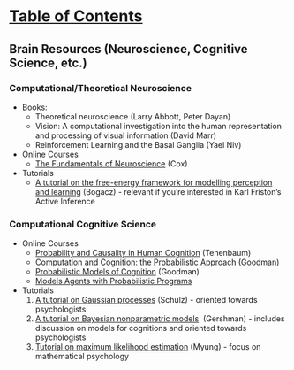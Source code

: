 # [Table of Contents](/ML-Brain-Resources)

## Brain Resources (Neuroscience, Cognitive Science, etc.)

### Computational/Theoretical Neuroscience

  * Books:
    * Theoretical neuroscience (Larry Abbott, Peter Dayan)
    * Vision: A computational investigation into the human representation and processing of visual information (David Marr)
    * Reinforcement Learning and the Basal Ganglia (Yael Niv)
  * Online Courses
    * [The Fundamentals of Neuroscience](https://www.mcb80x.org/) (Cox)
  * Tutorials
    * [A tutorial on the free-energy framework for modelling perception and learning](http://ac.els-cdn.com/S0022249615000759/1-s2.0-S0022249615000759-main.pdf?_tid=76bcb744-9a6b-11e7-a53f-00000aab0f02&acdnat=1505517380_dcc053b0a0d3e31305be2bfcac3bc0e0) (Bogacz) - relevant if you’re interested in Karl Friston’s Active Inference



### Computational Cognitive Science

  * Online Courses
    * [Probability and Causality in Human Cognition](https://ocw.mit.edu/courses/brain-and-cognitive-sciences/9-916-a-probability-and-causality-in-human-cognition-spring-2003/syllabus/) (Tenenbaum)
    * [Computation and Cognition: the Probabilistic Approach](http://cocolab.stanford.edu/psych204-fall2016.html) (Goodman)
    * [Probabilistic Models of Cognition](http://probmods.org/) (Goodman)
    * [Models Agents with Probabilistic Programs](https://agentmodels.org/)
  * Tutorials
    1. [A tutorial on Gaussian processes](https://ericschulz.github.io/publications/Schulz2017tutorial.pdf) (Schulz) - oriented towards psychologists
    2. [A tutorial on Bayesian nonparametric models](http://www.sciencedirect.com/science/article/pii/S002224961100071X)  (Gershman) - includes discussion on models for cognitions and oriented towards psychologists
    3. [Tutorial on maximum likelihood estimation](http://times.cs.uiuc.edu/course/410/note/mle.pdf) (Myung) - focus on mathematical psychology
